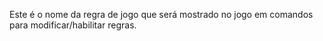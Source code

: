 Este é o nome da regra de jogo que será mostrado no jogo em comandos para modificar/habilitar regras.